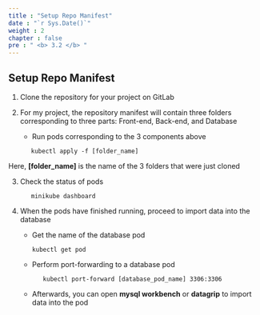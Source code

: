 ```yaml
---
title : "Setup Repo Manifest"
date : "`r Sys.Date()`"
weight : 2
chapter : false
pre : " <b> 3.2 </b> "
---
```


## Setup Repo Manifest

1. Clone the repository for your project on GitLab

2. For my project, the repository manifest will contain three folders corresponding to three parts: Front-end, Back-end, and Database

   - Run pods corresponding to the 3 components above
   ```
      kubectl apply -f [folder_name]
   ```

Here, **[folder_name]**  is the name of the 3 folders that were just cloned

3. Check the status of pods

   ```
      minikube dashboard
   ```

4. When the pods have finished running, proceed to import data into the database

   - Get the name of the database pod

      ```
     kubectl get pod
      ``` 

   - Perform port-forwarding to a database pod

      ```
         kubectl port-forward [database_pod_name] 3306:3306
      ``` 

   - Afterwards, you can open **mysql workbench** or **datagrip**  to import data into the pod